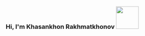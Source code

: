 ### Hi, I'm  Khasankhon Rakhmatkhonov <img src="https://media0.giphy.com/media/gM5qFksULw54NMWyry/giphy.gif?cid=ecf05e47he4m03bw8hhodxykvq6iq16kv12czwvymrrf7n8y&ep=v1_stickers_search&rid=giphy.gif&ct=s" width="60px">
